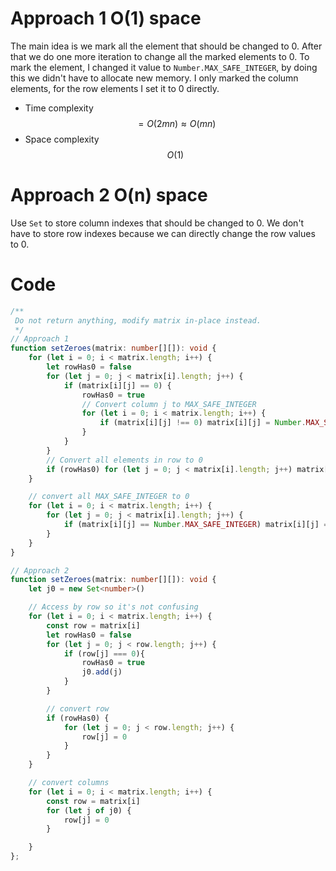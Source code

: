 # Approach 1 O(1) space
The main idea is we mark all the element that should be changed to 0. After that we do one more iteration to change all the marked elements to 0. To mark the element, I changed it value to `Number.MAX_SAFE_INTEGER`, by doing this we didn't have to allocate new memory. 
I only marked the column elements, for the row elements I set it to 0 directly.

- Time complexity $$= O(2mn) ≈ O(mn)$$
- Space complexity $$O(1)$$

# Approach 2 O(n) space
Use `Set` to store column indexes that should be changed to 0. We don't have to store row indexes because we can directly change the row values to 0.
# Code
```ts
/**
 Do not return anything, modify matrix in-place instead.
 */
// Approach 1
function setZeroes(matrix: number[][]): void {
    for (let i = 0; i < matrix.length; i++) {
        let rowHas0 = false
        for (let j = 0; j < matrix[i].length; j++) {
            if (matrix[i][j] == 0) {
                rowHas0 = true
                // Convert column j to MAX_SAFE_INTEGER
                for (let i = 0; i < matrix.length; i++) {
                    if (matrix[i][j] !== 0) matrix[i][j] = Number.MAX_SAFE_INTEGER
                }
            }
        }
        // Convert all elements in row to 0
        if (rowHas0) for (let j = 0; j < matrix[i].length; j++) matrix[i][j] = 0
    }

    // convert all MAX_SAFE_INTEGER to 0
    for (let i = 0; i < matrix.length; i++) {
        for (let j = 0; j < matrix[i].length; j++) {
            if (matrix[i][j] == Number.MAX_SAFE_INTEGER) matrix[i][j] = 0
        }
    }
}

// Approach 2
function setZeroes(matrix: number[][]): void {
    let j0 = new Set<number>()

    // Access by row so it's not confusing
    for (let i = 0; i < matrix.length; i++) {
        const row = matrix[i]
        let rowHas0 = false
        for (let j = 0; j < row.length; j++) {
            if (row[j] === 0){
                rowHas0 = true
                j0.add(j)
            }
        }

        // convert row
        if (rowHas0) {
            for (let j = 0; j < row.length; j++) {
                row[j] = 0
            }
        }
    }

    // convert columns
    for (let i = 0; i < matrix.length; i++) {
        const row = matrix[i]
        for (let j of j0) {
            row[j] = 0
        }

    }
};
```